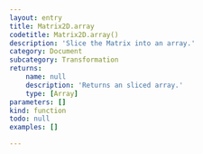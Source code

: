 ```yaml
---
layout: entry
title: Matrix2D.array
codetitle: Matrix2D.array()
description: 'Slice the Matrix into an array.'
category: Document
subcategory: Transformation
returns:
    name: null
    description: 'Returns an sliced array.'
    type: [Array]
parameters: []
kind: function
todo: null
examples: []

---
```

